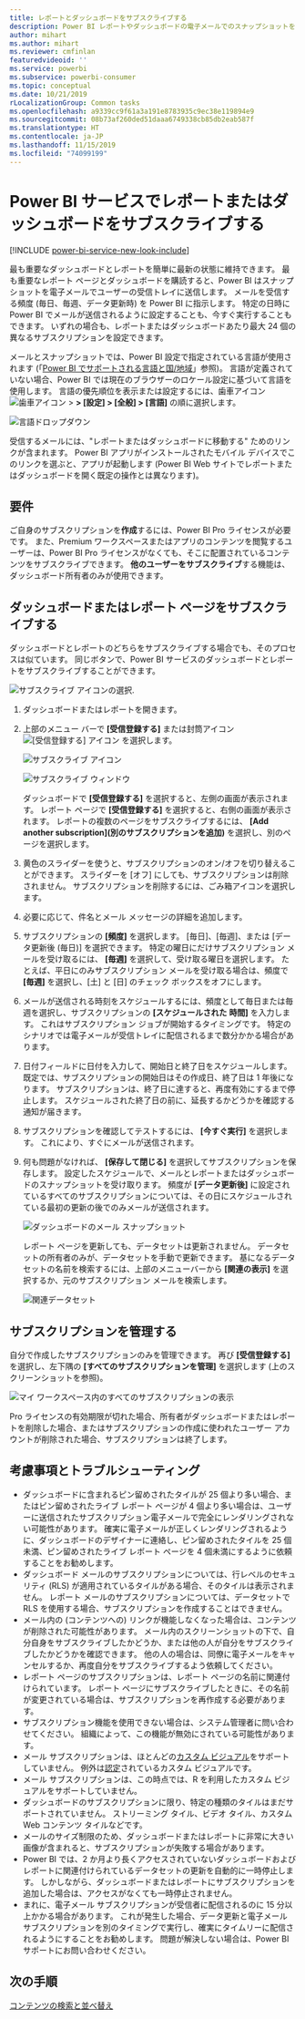 ```yaml
---
title: レポートとダッシュボードをサブスクライブする
description: Power BI レポートやダッシュボードの電子メールでのスナップショットを自分で購読する方法を説明します。
author: mihart
ms.author: mihart
ms.reviewer: cmfinlan
featuredvideoid: ''
ms.service: powerbi
ms.subservice: powerbi-consumer
ms.topic: conceptual
ms.date: 10/21/2019
rLocalizationGroup: Common tasks
ms.openlocfilehash: a9339cc9f61a3a191e8783935c9ec38e119894e9
ms.sourcegitcommit: 08b73af260ded51daaa6749338cb85db2eab587f
ms.translationtype: HT
ms.contentlocale: ja-JP
ms.lasthandoff: 11/15/2019
ms.locfileid: "74099199"
---
```

# <a name="subscribe-to-a-report-or-dashboard-in-the-power-bi-service"></a>Power BI サービスでレポートまたはダッシュボードをサブスクライブする 

[!INCLUDE [power-bi-service-new-look-include](../includes/power-bi-service-new-look-include.md)]

最も重要なダッシュボードとレポートを簡単に最新の状態に維持できます。 最も重要なレポート ページとダッシュボードを購読すると、Power BI はスナップショットを電子メールでユーザーの受信トレイに送信します。 メールを受信する頻度 (毎日、毎週、データ更新時) を Power BI に指示します。 特定の日時に Power BI でメールが送信されるように設定することも、今すぐ実行することもできます。  いずれの場合も、レポートまたはダッシュボードあたり最大 24 個の異なるサブスクリプションを設定できます。  

メールとスナップショットでは、Power BI 設定で指定されている言語が使用されます (「[Power BI でサポートされる言語と国/地域](../supported-languages-countries-regions.md)」参照)。 言語が定義されていない場合、Power BI では現在のブラウザーのロケール設定に基づいて言語を使用します。 言語の優先順位を表示または設定するには、歯車アイコン ![歯車アイコン](./media/end-user-subscribe/power-bi-settings-icon.png) >  **> [設定] > [全般] > [言語]** の順に選択します。 

![言語ドロップダウン](./media/end-user-subscribe/power-bi-language.png)

受信するメールには、"レポートまたはダッシュボードに移動する" ためのリンクが含まれます。 Power BI アプリがインストールされたモバイル デバイスでこのリンクを選ぶと、アプリが起動します (Power BI Web サイトでレポートまたはダッシュボードを開く既定の操作とは異なります)。


## <a name="requirements"></a>要件
ご自身のサブスクリプションを**作成**するには、Power BI Pro ライセンスが必要です。 また、Premium ワークスペースまたはアプリのコンテンツを閲覧するユーザーは、Power BI Pro ライセンスがなくても、そこに配置されているコンテンツをサブスクライブできます。 **他のユーザーをサブスクライブ**する機能は、ダッシュボード所有者のみが使用できます。 

## <a name="subscribe-to-a-dashboard-or-a-report-page"></a>ダッシュボードまたはレポート ページをサブスクライブする
ダッシュボードとレポートのどちらをサブスクライブする場合でも、そのプロセスは似ています。 同じボタンで、Power BI サービスのダッシュボードとレポートをサブスクライブすることができます。
 
![サブスクライブ アイコンの選択](./media/end-user-subscribe/power-bi-subscribe-orientation.png).

1. ダッシュボードまたはレポートを開きます。
2. 上部のメニュー バーで **[受信登録する]** または封筒アイコン ![[受信登録する] アイコン](./media/end-user-subscribe/power-bi-icon-envelope.png) を選択します。
   
   ![サブスクライブ アイコン](./media/end-user-subscribe/power-bi-subscribe-icon.png)

   ![サブスクライブ ウィンドウ](./media/end-user-subscribe/power-bi-emails-newest.png)
    
    ダッシュボードで **[受信登録する]** を選択すると、左側の画面が表示されます。 レポート ページで **[受信登録する]** を選択すると、右側の画面が表示されます。 レポートの複数のページをサブスクライブするには、 **[Add another subscription]\(別のサブスクリプションを追加\)** を選択し、別のページを選択します。 

4. 黄色のスライダーを使うと、サブスクリプションのオン/オフを切り替えることができます。  スライダーを [オフ] にしても、サブスクリプションは削除されません。 サブスクリプションを削除するには、ごみ箱アイコンを選択します。

5. 必要に応じて、件名とメール メッセージの詳細を追加します。 

5. サブスクリプションの **[頻度]** を選択します。  [毎日]、[毎週]、または [データ更新後 (毎日)] を選択できます。  特定の曜日にだけサブスクリプション メールを受け取るには、 **[毎週]** を選択して、受け取る曜日を選択します。  たとえば、平日にのみサブスクリプション メールを受け取る場合は、頻度で **[毎週]** を選択し、[土] と [日] のチェック ボックスをオフにします。   

6. メールが送信される時刻をスケジュールするには、頻度として毎日または毎週を選択し、サブスクリプションの **[スケジュールされた** **時間]** を入力します。  これはサブスクリプション ジョブが開始するタイミングです。 特定のシナリオでは電子メールが受信トレイに配信されるまで数分かかる場合があります。    

7. 日付フィールドに日付を入力して、開始日と終了日をスケジュールします。 既定では、サブスクリプションの開始日はその作成日、終了日は 1 年後になります。 サブスクリプションは、終了日に達すると、再度有効にするまで停止します。  スケジュールされた終了日の前に、延長するかどうかを確認する通知が届きます。     

8. サブスクリプションを確認してテストするには、 **[今すぐ実行]** を選択します。  これにより、すぐにメールが送信されます。 

8. 何も問題がなければ、 **[保存して閉じる]** を選択してサブスクリプションを保存します。 設定したスケジュールで、メールとレポートまたはダッシュボードのスナップショットを受け取ります。 頻度が **[データ更新後]** に設定されているすべてのサブスクリプションについては、その日にスケジュールされている最初の更新の後でのみメールが送信されます。
   
   ![ダッシュボードのメール スナップショット](media/end-user-subscribe/power-bi-subscribe-email.png)
   
    レポート ページを更新しても、データセットは更新されません。 データセットの所有者のみが、データセットを手動で更新できます。 基になるデータセットの名前を検索するには、上部のメニューバーから **[関連の表示]** を選択するか、元のサブスクリプション メールを検索します。
   
    ![関連データセット](./media/end-user-subscribe/power-bi-view-related-screen.png)


## <a name="manage-your-subscriptions"></a>サブスクリプションを管理する
自分で作成したサブスクリプションのみを管理できます。 再び **[受信登録する]** を選択し、左下隅の **[すべてのサブスクリプションを管理]** を選択します (上のスクリーンショットを参照)。 

![マイ ワークスペース内のすべてのサブスクリプションの表示](./media/end-user-subscribe/power-bi-manage.png)

Pro ライセンスの有効期限が切れた場合、所有者がダッシュボードまたはレポートを削除した場合、またはサブスクリプションの作成に使われたユーザー アカウントが削除された場合、サブスクリプションは終了します。

## <a name="considerations-and-troubleshooting"></a>考慮事項とトラブルシューティング
* ダッシュボードに含まれるピン留めされたタイルが 25 個より多い場合、またはピン留めされたライブ レポート ページが 4 個より多い場合は、ユーザーに送信されたサブスクリプション電子メールで完全にレンダリングされない可能性があります。 確実に電子メールが正しくレンダリングされるように、ダッシュボードのデザイナーに連絡し、ピン留めされたタイルを 25 個未満、ピン留めされたライブ レポート ページを 4 個未満にするように依頼することをお勧めします。  
* ダッシュボード メールのサブスクリプションについては、行レベルのセキュリティ (RLS) が適用されているタイルがある場合、そのタイルは表示されません。  レポート メールのサブスクリプションについては、データセットで RLS を使用する場合、サブスクリプションを作成することはできません。
* メール内の (コンテンツへの) リンクが機能しなくなった場合は、コンテンツが削除された可能性があります。 メール内のスクリーンショットの下で、自分自身をサブスクライブしたかどうか、または他の人が自分をサブスクライブしたかどうかを確認できます。 他の人の場合は、同僚に電子メールをキャンセルするか、再度自分をサブスクライブするよう依頼してください。
* レポート ページのサブスクリプションは、レポート ページの名前に関連付けられています。 レポート ページにサブスクライブしたときに、その名前が変更されている場合は、サブスクリプションを再作成する必要があります。
* サブスクリプション機能を使用できない場合は、システム管理者に問い合わせてください。 組織によって、この機能が無効にされている可能性があります。  
* メール サブスクリプションは、ほとんどの[カスタム ビジュアル](../developer/power-bi-custom-visuals.md)をサポートしていません。  例外は[認定](../developer/power-bi-custom-visuals-certified.md)されているカスタム ビジュアルです。  
* メール サブスクリプションは、この時点では、R を利用したカスタム ビジュアルをサポートしていません。  
* ダッシュボードのサブスクリプションに限り、特定の種類のタイルはまだサポートされていません。  ストリーミング タイル、ビデオ タイル、カスタム Web コンテンツ タイルなどです。     
* メールのサイズ制限のため、ダッシュボードまたはレポートに非常に大きい画像が含まれると、サブスクリプションが失敗する場合があります。    
* Power BI では、2 か月より長くアクセスされていないダッシュボードおよびレポートに関連付けられているデータセットの更新を自動的に一時停止します。  しかしながら、ダッシュボードまたはレポートにサブスクリプションを追加した場合は、アクセスがなくても一時停止されません。
* まれに、電子メール サブスクリプションが受信者に配信されるのに 15 分以上かかる場合があります。  これが発生した場合、データ更新と電子メール サブスクリプションを別のタイミングで実行し、確実にタイムリーに配信されるようにすることをお勧めします。  問題が解決しない場合は、Power BI サポートにお問い合わせください。

## <a name="next-steps"></a>次の手順

[コンテンツの検索と並べ替え](end-user-search-sort.md)
